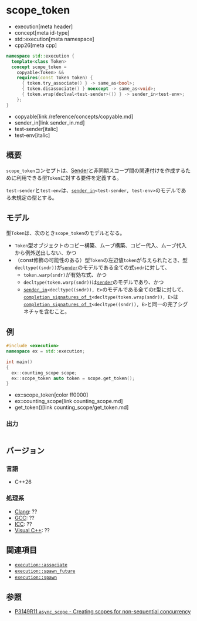 # scope_token
* execution[meta header]
* concept[meta id-type]
* std::execution[meta namespace]
* cpp26[meta cpp]

```cpp
namespace std::execution {
  template<class Token>
  concept scope_token =
    copyable<Token> &&
    requires(const Token token) {
      { token.try_associate() } -> same_as<bool>;
      { token.disassociate() } noexcept -> same_as<void>;
      { token.wrap(declval<test-sender>()) } -> sender_in<test-env>;
    };
}
```
* copyable[link /reference/concepts/copyable.md]
* sender_in[link sender_in.md]
* test-sender[italic]
* test-env[italic]

## 概要
`scope_token`コンセプトは、[Sender](sender.md)と非同期スコープ間の関連付けを作成するために利用できる型`Token`に対する要件を定義する。

`test-sender`と`test-env`は、[`sender_in`](sender_in.md)`<test-sender, test-env>`のモデルである未規定の型とする。


## モデル
型`Token`は、次のとき`scope_token`のモデルとなる。

- `Token`型オブジェクトのコピー構築、ムーブ構築、コピー代入、ムーブ代入から例外送出しない、かつ
- （const修飾の可能性のある）型`Token`の左辺値`token`が与えられたとき、型`decltype((sndr))`が[`sender`](sender.md)のモデルである全ての式`sndr`に対して、
    - `token.warp(sndr)`が有効な式、かつ
    - `decltype(token.warp(sndr))`は[`sender`](sender.md)のモデルであり、かつ
    - [`sender_in`](sender_in.md)`<decltype((sndr)), E>`のモデルである全ての`E`型に対して、[`completion_signatures_of_t`](completion_signatures_of_t.md)`<decltype(token.wrap(sndr)), E>`は[`completion_signatures_of_t`](completion_signatures_of_t.md)`<decltype((sndr)), E>`と同一の完了シグネチャを含むこと。


## 例
```cpp example
#include <execution>
namespace ex = std::execution;

int main()
{
  ex::counting_scope scope;
  ex::scope_token auto token = scope.get_token();
}
```
* ex::scope_token[color ff0000]
* ex::counting_scope[link counting_scope.md]
* get_token()[link counting_scope/get_token.md]

### 出力
```
```


## バージョン
### 言語
- C++26

### 処理系
- [Clang](/implementation.md#clang): ??
- [GCC](/implementation.md#gcc): ??
- [ICC](/implementation.md#icc): ??
- [Visual C++](/implementation.md#visual_cpp): ??


## 関連項目
- [`execution::associate`](associate.md)
- [`execution::spawn_future`](spawn_future.md.nolink)
- [`execution::spawn`](spawn.md)


## 参照
- [P3149R11 `async_scope` - Creating scopes for non-sequential concurrency](https://open-std.org/jtc1/sc22/wg21/docs/papers/2025/p3149r11.html)
